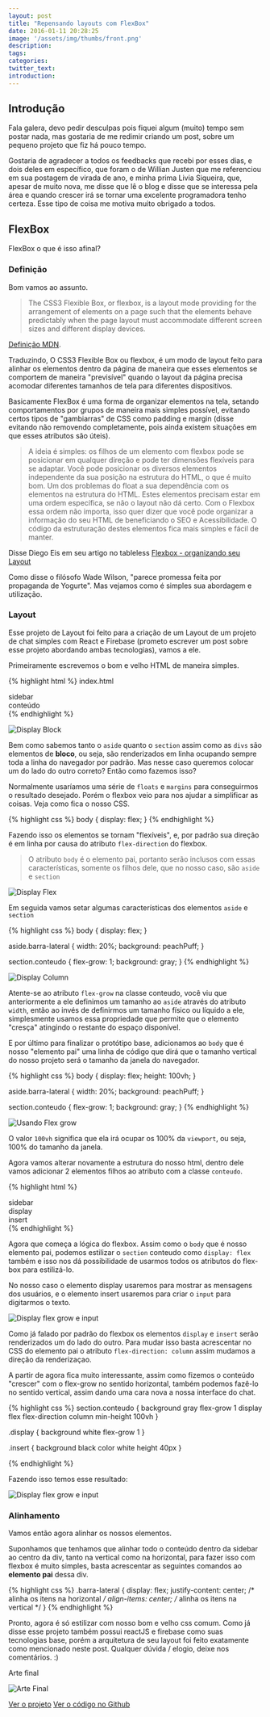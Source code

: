 ```yaml
---
layout: post
title: "Repensando layouts com FlexBox"
date: 2016-01-11 20:28:25
image: '/assets/img/thumbs/front.png'
description:
tags:
categories:
twitter_text:
introduction:
---
```


## Introdução

Fala galera, devo pedir desculpas pois fiquei algum (muito) tempo sem postar nada, mas gostaria de me redimir criando um post, sobre um pequeno projeto que fiz há pouco tempo.

Gostaria de agradecer a todos os feedbacks que recebi por esses dias, e dois deles em específico, que foram o de Willian Justen que me referenciou em sua postagem de virada de ano, e minha prima Livia Siqueira, que, apesar de muito nova, me disse que lê o blog e disse que se interessa pela área e quando crescer irá se tornar uma excelente programadora tenho certeza. Esse tipo de coisa me motiva muito obrigado a todos.

## FlexBox

FlexBox o que é isso afinal?

### Definição

Bom vamos ao assunto. 

> The CSS3 Flexible Box, or flexbox, is a layout mode providing for the arrangement of elements on a page such that the elements behave predictably when the page layout must accommodate different screen sizes and different display devices.

[Definição MDN](https://developer.mozilla.org/en-US/docs/Web/CSS/CSS_Flexible_Box_Layout/Using_CSS_flexible_boxes).

Traduzindo, O CSS3 Flexible Box ou flexbox, é um modo de layout feito para alinhar os elementos dentro da página de maneira que esses elementos se comportem de maneira "previsível" quando o layout da página precisa acomodar diferentes tamanhos de tela para diferentes dispositívos.


Basicamente FlexBox é uma forma de organizar elementos na tela, setando comportamentos por grupos de maneira mais simples possível, evitando certos tipos de "gambiarras" de CSS como padding e margin (disse evitando não removendo completamente, pois ainda existem situações em que esses atributos são úteis).

> A ideia é simples: os filhos de um elemento com flexbox pode se posicionar em qualquer direção e pode ter dimensões flexíveis para se adaptar. Você pode posicionar os diversos elementos independente da sua posição na estrutura do HTML, o que é muito bom. Um dos problemas do float a sua dependência com os elementos na estrutura do HTML. Estes elementos precisam estar em uma ordem específica, se não o layout não dá certo. Com o Flexbox essa ordem não importa, isso quer dizer que você pode organizar a informação do seu HTML de beneficiando o SEO e Acessibilidade. O código da estruturação destes elementos fica mais simples e fácil de manter.

Disse Diego Eis em seu artigo no tableless [Flexbox - organizando seu Layout](http://tableless.com.br/flexbox-organizando-seu-layout/)

Como disse o filósofo Wade Wilson, "parece promessa feita por propaganda de Yogurte". Mas vejamos como é simples sua abordagem e utilização.


### Layout

Esse projeto de Layout foi feito para a criação de um Layout de um projeto de chat simples com React e Firebase (prometo escrever um post sobre esse projeto abordando ambas tecnologias), vamos a ele.

Primeiramente escrevemos o bom e velho HTML de maneira simples.

{% highlight html %}
index.html
<html>
	<body>
		<aside class="barra-lateral">
			sidebar
		</aside>
		<section class="conteudo">
			conteúdo
		</section>
	</body>
</html>
{% endhighlight %}

![Display Block](/assets/img/posts/flexbox/display-block.png)

Bem como sabemos tanto o `aside` quanto o `section` assim como as `divs` são elementos de **bloco**, ou seja, são renderizados em linha ocupando sempre toda a linha do navegador por padrão. Mas nesse caso queremos colocar um do lado do outro correto? Então como fazemos isso?

Normalmente usaríamos uma série de `floats` e `margins` para conseguirmos o resultado desejado. Porém o flexbox veio para nos ajudar a simplificar as coisas. Veja como fica o nosso CSS.

{% highlight css %}
body {
	display: flex;
}
{% endhighlight %}

Fazendo isso os elementos se tornam "flexíveis", e, por padrão sua direção é em linha por causa do atributo `flex-direction` do flexbox.

> O atributo `body` é o elemento pai, portanto serão inclusos com essas características, somente os filhos dele, que no nosso caso, são `aside` e `section`

![Display Flex](/assets/img/posts/flexbox/display-flex.png)

Em seguida vamos setar algumas características dos elementos `aside` e `section`

{% highlight css %}
body {
	display: flex;
}

aside.barra-lateral {
	width: 20%;
	background: peachPuff;
}

section.conteudo {
	flex-grow: 1;
	background: gray;
}
{% endhighlight %}

![Display Column](/assets/img/posts/flexbox/display-column.png)

Atente-se ao atributo `flex-grow` na classe conteudo, você viu que anteriormente a ele definimos um tamanho ao `aside` através do atributo `width`, então ao invés de definirmos um tamanho físico ou líquido a ele, simplesmente usamos essa propriedade que permite que o elemento "cresça" atingindo o restante do espaço disponível.

E por último para finalizar o protótipo base, adicionamos ao `body` que é nosso "elemento pai" uma linha de código que dirá que o tamanho vertical do nosso projeto será o tamanho da janela do navegador.

{% highlight css %}
body {
	display: flex;
	height: 100vh;
}

aside.barra-lateral {
	width: 20%;
	background: peachPuff;
}

section.conteudo {
	flex-grow: 1;
	background: gray;
}
{% endhighlight %}

![Usando Flex grow](/assets/img/posts/flexbox/flex-grow.png)

O valor `100vh` significa que ela irá ocupar os 100% da `viewport`, ou seja, 100% do tamanho da janela.

Agora vamos alterar novamente a estrutura do nosso html, dentro dele vamos adicionar 2 elementos filhos ao atributo com a classe `conteudo`.


{% highlight html %}
<body>
	<aside class="barra-lateral">
		sidebar
	</aside>
	<section class="conteudo">
		<div class="display">
			display
		</div>
		<div class="insert">
			insert
		</div>
	</section>
</body>
{% endhighlight %}

Agora que começa a lógica do flexbox. Assim como o `body` que é nosso elemento pai, podemos estilizar o `section` conteudo como `display: flex` também e isso nos dá possibilidade de usarmos todos os atributos do flex-box para estilizá-lo.

No nosso caso o elemento display usaremos para mostrar as mensagens dos usuários, e o elemento insert usaremos para criar o `input` para digitarmos o texto.

![Display flex grow e input](/assets/img/posts/flexbox/content-column.png)

Como já falado por padrão do flexbox os elementos `display` e `insert` serão renderizados um do lado do outro. Para mudar isso basta acrescentar no CSS do elemento pai o atributo `flex-direction: column` assim mudamos a direção da renderizaçao.

A partir de agora fica muito interessante, assim como fizemos o conteúdo "crescer" com o flex-grow no sentido horizontal, também podemos fazê-lo no sentido vertical, assim dando uma cara nova a nossa interface do chat.

{% highlight css %}
section.conteudo {
	background gray
	flex-grow 1
	display flex
	flex-direction column
	min-height 100vh
}
	
.display {
	background white
	flex-grow 1
}
	
.insert {
	background black
	color white
	height 40px
}

{% endhighlight %}

Fazendo isso temos esse resultado:

![Display flex grow e input](/assets/img/posts/flexbox/flex-grow-display.png)

### Alinhamento

Vamos então agora alinhar os nossos elementos.

Suponhamos que tenhamos que alinhar todo o conteúdo dentro da sidebar ao centro da div, tanto na vertical como na horizontal, para fazer isso com flexbox é muito simples, basta acrescentar as seguintes comandos ao **elemento pai** dessa div.

{% highlight css %}
.barra-lateral {
	display: flex;
	justify-content: center; /* alinha os itens na horizontal */
	align-items: center; /* alinha os itens na vertical */
}
{% endhighlight %}

Pronto, agora é só estilizar com nosso bom e velho css comum. Como já disse esse projeto também possui reactJS e firebase como suas tecnologias base, porém a arquitetura de seu layout foi feito exatamente como mencionado neste post. Qualquer dúvida / elogio, deixe nos comentários. :)

Arte final

![Arte Final](/assets/img/posts/flexbox/final-art.png)

<div class="view-demo">
	<a href="http://lucasmaiaesilva.com.br/firebase-chat/" class="button button-3d button-caution button-rounded" target="blank">Ver o projeto</a>
	<a href="http://github.com/lucasmaiaesilva/firebase-chat/" class="button button-3d button-primary button-rounded" target="blank">Ver o código no Github</a>	
</div>
